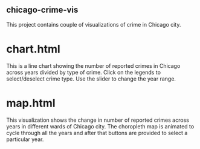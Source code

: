 ## chicago-crime-vis

This project contains couple of visualizations of crime in Chicago city.

# chart.html
This is a line chart showing the number of reported crimes in Chicago across years divided by type of crime. Click on the legends to select/deselect crime type. Use the slider to change the year range.

# map.html
This visualization shows the change in number of reported crimes across years in different wards of Chicago city. The choropleth map is animated to cycle through all the years and after that buttons are provided to select a particular year.

